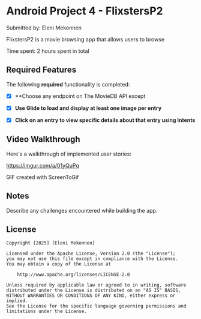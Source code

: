 # Android Project 4 - FlixstersP2

Submitted by: Eleni Mekonnen

FlixstersP2 is a movie browsing app that allows users to browse 

Time spent: 2 hours spent in total

## Required Features

The following **required** functionality is completed:

- [X] **Choose any endpoint on The MovieDB API except 
- [X] **Use Glide to load and display at least one image per entry**
- [X] **Click on an entry to view specific details about that entry using Intents**


## Video Walkthrough

Here's a walkthrough of implemented user stories:

https://imgur.com/a/01yQuPq

<!-- Replace this with whatever GIF tool you used! -->
GIF created with ScreenToGif

## Notes

Describe any challenges encountered while building the app.

## License

    Copyright [2025] [Eleni Mekonnen]

    Licensed under the Apache License, Version 2.0 (the "License");
    you may not use this file except in compliance with the License.
    You may obtain a copy of the License at

        http://www.apache.org/licenses/LICENSE-2.0

    Unless required by applicable law or agreed to in writing, software
    distributed under the License is distributed on an "AS IS" BASIS,
    WITHOUT WARRANTIES OR CONDITIONS OF ANY KIND, either express or implied.
    See the License for the specific language governing permissions and
    limitations under the License.
